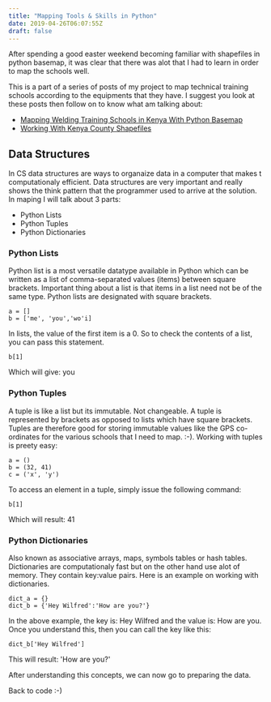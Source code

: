 ```yaml
---
title: "Mapping Tools & Skills in Python"
date: 2019-04-26T06:07:55Z
draft: false
---
```


After spending a good easter weekend becoming familiar with shapefiles in
python basemap, it was clear that there was alot that I had to learn
in order to map the schools well.

This is a part of a series of posts of my project to map technical training schools according to the equipments that they have. I suggest you look at these posts then follow on to know what am talking about:

* [Mapping Welding Training Schools in Kenya With Python Basemap](https://chinese.githuka.com/blog/ditu/)
* [Working With Kenya County Shapefiles](https://chinese.githuka.com/blog/ditu_county_shapefiles/)
## Data Structures

In CS data structures are ways to organaize data in a computer that makes t computationaly efficient. Data structures are very important and really shows the think pattern that the programmer used to arrive at the solution. In maping I will talk about 3 parts:

* Python Lists
* Python Tuples
* Python Dictionaries

### Python Lists

Python list is a most versatile datatype available in Python which can be written as a list of comma-separated values (items) between square brackets. Important thing about a list is that items in a list need not be of the same type. Python lists are designated with square brackets.

```
a = []
b = ['me', 'you','wo'i]
```

In lists, the value of the first item is a 0. So to check the contents of a list, you can pass this statement.

```
b[1]
```
Which will give: you

### Python Tuples

A tuple is like a list but its immutable. Not changeable. A tuple is represented by brackets as opposed to lists which have square brackets. Tuples are therefore good for storing immutable values like the GPS co-ordinates for the various schools that I need to map. :-). Working with tuples is preety easy:

```
a = ()
b = (32, 41)
c = ('x', 'y')
```
To access an element in a tuple, simply issue the following command:

```
b[1]
```
Which will result: 41

### Python Dictionaries
Also known as associative arrays, maps, symbols tables or hash tables. Dictionaries are computationaly fast but on the other hand use alot of memory. They contain key:value pairs. Here is an example on working with dictionaries.

```
dict_a = {}
dict_b = {'Hey Wilfred':'How are you?'}
```
In the above example, the key is: Hey Wilfred and the value is: How are you. Once you understand this, then you can call the key like this:

```
dict_b['Hey Wilfred']
```
This will result: 'How are you?'

After understanding this concepts, we can now go to preparing the data.

Back to code :-)

